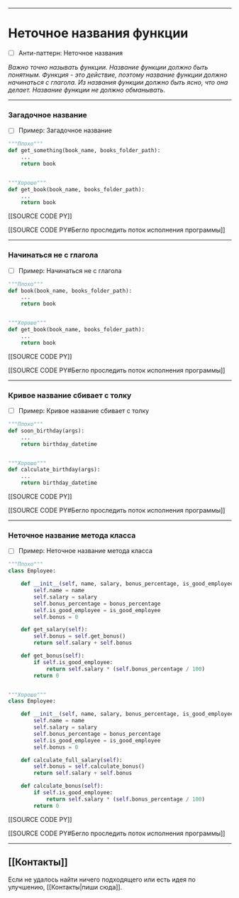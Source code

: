 ***
# Неточное названия функции
- [ ] Анти-паттерн: Неточное названия

_Важно точно называть функции.
Название функции должно быть понятным.
Функция - это действие, поэтому название функции должно начинаться с глагола.
Из названия функции должно быть ясно, что она делает.
Название функции не должно обманывать._

***
### Загадочное название
- [ ] Пример: Загадочное название

```python
"""Плохо"""
def get_something(book_name, books_folder_path):
    ...
    return book


"""Хорошо"""
def get_book(book_name, books_folder_path):
    ...
    return book
```

[[SOURCE CODE PY]]

[[SOURCE CODE PY#Бегло проследить поток исполнения программы]]

***
### Начинаться не с глагола
- [ ] Пример: Начинаться не с глагола

```python
"""Плохо"""
def book(book_name, books_folder_path):
    ...
    return book


"""Хорошо"""
def get_book(book_name, books_folder_path):
    ...
    return book
```

[[SOURCE CODE PY]]

[[SOURCE CODE PY#Бегло проследить поток исполнения программы]]

***
### Кривое название сбивает с толку
- [ ] Пример: Кривое название сбивает с толку

```python
"""Плохо"""
def soon_birthday(args):
    ...
    return birthday_datetime


"""Хорошо"""
def calculate_birthday(args):
    ...
    return birthday_datetime
```

[[SOURCE CODE PY]]

[[SOURCE CODE PY#Бегло проследить поток исполнения программы]]

***
### Неточное название метода класса
- [ ] Пример: Неточное название метода класса

```python
"""Плохо"""
class Employee:

    def __init__(self, name, salary, bonus_percentage, is_good_employee):
        self.name = name
        self.salary = salary
        self.bonus_percentage = bonus_percentage
        self.is_good_employee = is_good_employee
        self.bonus = 0

    def get_salary(self):
        self.bonus = self.get_bonus()
        return self.salary + self.bonus

    def get_bonus(self):
        if self.is_good_employee:
            return self.salary * (self.bonus_percentage / 100)
        return 0


"""Хорошо"""
class Employee:

    def __init__(self, name, salary, bonus_percentage, is_good_employee):
        self.name = name
        self.salary = salary
        self.bonus_percentage = bonus_percentage
        self.is_good_employee = is_good_employee
        self.bonus = 0

    def calculate_full_salary(self):
        self.bonus = self.calculate_bonus()
        return self.salary + self.bonus

    def calculate_bonus(self):
        if self.is_good_employee:
            return self.salary * (self.bonus_percentage / 100)
        return 0
```

[[SOURCE CODE PY]]

[[SOURCE CODE PY#Бегло проследить поток исполнения программы]]

***
## [[Контакты]]
Если не удалось найти ничего подходящего или есть идея по улучшению, [[Контакты|пиши сюда]].
